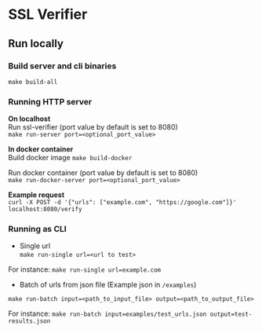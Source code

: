 # SSL Verifier

## Run locally

### Build server and cli binaries
`make build-all`

### Running HTTP server
**On localhost**  
Run ssl-verifier (port value by default is set to 8080)  
`make run-server port=<optional_port_value>`

**In docker container**  
Build docker image
`make build-docker`

Run docker container (port value by default is set to 8080)  
`make run-docker-server port=<optional_port_value>`

**Example request**  
`curl -X POST -d '{"urls": ["example.com", "https://google.com"]}' localhost:8080/verify`

### Running as CLI
* Single url  
`make run-single url=<url to test>`

For instance: `make run-single url=example.com`

* Batch of urls from json file (Example json in `/examples`)  

`make run-batch input=<path_to_input_file> output=<path_to_output_file>`

For instance: `make run-batch input=examples/test_urls.json output=test-results.json`
